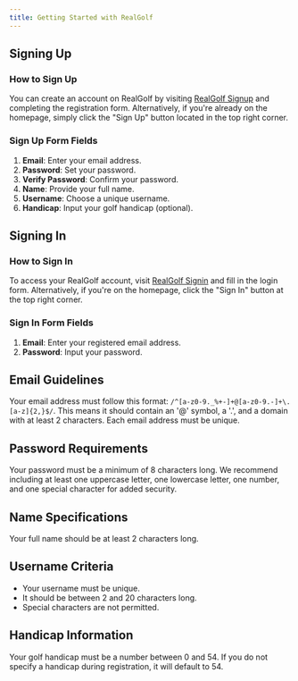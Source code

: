 ```yaml
---
title: Getting Started with RealGolf
---
```


## Signing Up

### How to Sign Up

You can create an account on RealGolf by visiting [RealGolf Signup](https://realgolf.games/register) and completing the registration form. Alternatively, if you're already on the homepage, simply click the "Sign Up" button located in the top right corner.

### Sign Up Form Fields

1. **Email**: Enter your email address.
2. **Password**: Set your password.
3. **Verify Password**: Confirm your password.
4. **Name**: Provide your full name.
5. **Username**: Choose a unique username.
6. **Handicap**: Input your golf handicap (optional).

## Signing In

### How to Sign In

To access your RealGolf account, visit [RealGolf Signin](https://realgolf.games/login) and fill in the login form. Alternatively, if you're on the homepage, click the "Sign In" button at the top right corner.

### Sign In Form Fields

1. **Email**: Enter your registered email address.
2. **Password**: Input your password.

## Email Guidelines

Your email address must follow this format: `/^[a-z0-9._%+-]+@[a-z0-9.-]+\.[a-z]{2,}$/`. This means it should contain an '@' symbol, a '.', and a domain with at least 2 characters. Each email address must be unique.

## Password Requirements

Your password must be a minimum of 8 characters long. We recommend including at least one uppercase letter, one lowercase letter, one number, and one special character for added security.

## Name Specifications

Your full name should be at least 2 characters long.

## Username Criteria

- Your username must be unique.
- It should be between 2 and 20 characters long.
- Special characters are not permitted.

## Handicap Information

Your golf handicap must be a number between 0 and 54. If you do not specify a handicap during registration, it will default to 54.
